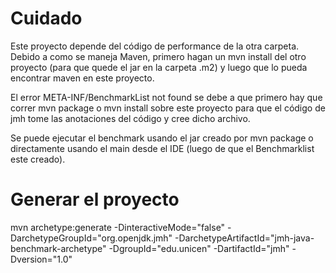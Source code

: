# Cuidado

Este proyecto depende del código de performance de la otra carpeta. Debido a como se maneja Maven, primero hagan un mvn install del otro proyecto (para que quede el jar en la carpeta .m2) y luego que lo pueda encontrar maven en este proyecto.

El error META-INF/BenchmarkList not found se debe a que primero hay que correr mvn package o mvn install sobre este proyecto para que el código de jmh tome las anotaciones del código y cree dicho archivo.

Se puede ejecutar el benchmark usando el jar creado por mvn package o directamente usando el main desde el IDE (luego de que el Benchmarklist este creado).

# Generar el proyecto

mvn archetype:generate -DinteractiveMode="false" -DarchetypeGroupId="org.openjdk.jmh" -DarchetypeArtifactId="jmh-java-benchmark-archetype" -DgroupId="edu.unicen" -DartifactId="jmh" -Dversion="1.0"